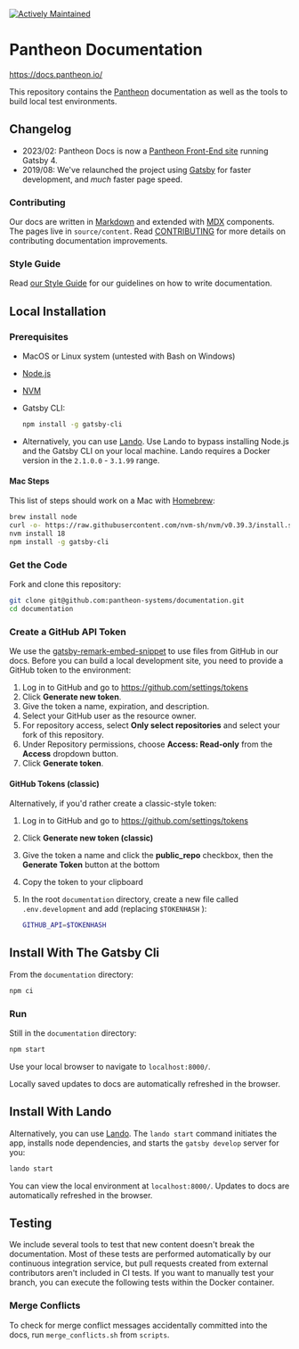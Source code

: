 [![Actively Maintained](https://img.shields.io/badge/Pantheon-Actively_Maintained-yellow?logo=pantheon&color=FFDC28)](https://docs.pantheon.io/oss-support-levels#actively-maintained-support)

Pantheon Documentation
======================

https://docs.pantheon.io/

This repository contains the [Pantheon](https://pantheon.io) documentation as well as the tools to build local test environments.

## Changelog
 - 2023/02: Pantheon Docs is now a [Pantheon Front-End site](https://docs.pantheon.io/guides/decoupled/overview) running Gatsby 4.
 - 2019/08: We've relaunched the project using [Gatsby](https://www.gatsbyjs.org) for faster development, and _much_ faster page speed.

### Contributing

Our docs are written in [Markdown](https://daringfireball.net/projects/markdown/) and extended with [MDX](https://github.com/mdx-js/mdx) components. The pages live in `source/content`. Read [CONTRIBUTING](<CONTRIBUTING.md>) for more details on contributing documentation improvements.

### Style Guide

Read [our Style Guide](https://docs.pantheon.io/style-guide) for our guidelines on how to write documentation.

## Local Installation

### Prerequisites

 - MacOS or Linux system (untested with Bash on Windows)
 - [Node.js](https://nodejs.org/en/)
 - [NVM](https://github.com/nvm-sh/nvm#installing-and-updating)
 - Gatsby CLI:

   ```bash
   npm install -g gatsby-cli
    ```

 - Alternatively, you can use [Lando](https://docs.lando.dev). Use Lando to bypass installing Node.js and the Gatsby CLI on your local machine. Lando requires a Docker version in the `2.1.0.0` - `3.1.99` range.

#### Mac Steps

This list of steps should work on a Mac with [Homebrew](https://brew.sh/):

```bash
brew install node
curl -o- https://raw.githubusercontent.com/nvm-sh/nvm/v0.39.3/install.sh | bash
nvm install 18
npm install -g gatsby-cli
```

### Get the Code

Fork and clone this repository:

```bash
git clone git@github.com:pantheon-systems/documentation.git
cd documentation
```

### Create a GitHub API Token

We use the [gatsby-remark-embed-snippet](https://github.com/gatsbyjs/gatsby/tree/master/packages/gatsby-remark-embed-snippet) to use files from GitHub in our docs. Before you can build a local development site, you need to provide a GitHub token to the environment:

1. Log in to GitHub and go to <https://github.com/settings/tokens>
1. Click **Generate new token**.
1. Give the token a name, expiration, and description.
1. Select your GitHub user as the resource owner.
1. For repository access, select **Only select repositories** and select your fork of this repository.
1. Under Repository permissions, choose **Access: Read-only** from the **Access** dropdown button.
1. Click **Generate token**.

#### GitHub Tokens (classic)

Alternatively, if you'd rather create a classic-style token:

1. Log in to GitHub and go to <https://github.com/settings/tokens>
1. Click **Generate new token (classic)**
1. Give the token a name and click the **public_repo** checkbox, then the **Generate Token** button at the bottom
1. Copy the token to your clipboard
1. In the root `documentation` directory, create a new file called `.env.development` and add (replacing `$TOKENHASH` ):

   ```bash
   GITHUB_API=$TOKENHASH
   ```

## Install With The Gatsby Cli

From the `documentation` directory:

```bash
npm ci
```

### Run

Still in the `documentation` directory:

```bash
npm start
```

Use your local browser to navigate to `localhost:8000/`.

Locally saved updates to docs are automatically refreshed in the browser.

## Install With Lando

Alternatively, you can use [Lando](https://gist.github.com/tormi/a8b8fc39f9481373b24dc94cb8d2ee31). The `lando start` command initiates the app, installs node dependencies, and starts the `gatsby develop` server for you:

```bash
lando start
```

You can view the local environment at `localhost:8000/`. Updates to docs are automatically refreshed in the browser.

## Testing

We include several tools to test that new content doesn't break the documentation. Most of these tests are performed automatically by our continuous integration service, but pull requests created from external contributors aren't included in CI tests. If you want to manually test your branch, you can execute the following tests within the Docker container.

### Merge Conflicts

To check for merge conflict messages accidentally committed into the docs, run `merge_conflicts.sh` from `scripts`.
